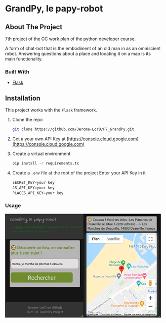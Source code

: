 # GrandPy, le papy-robot

## About The Project
7th project of the OC work plan of the python developer course.

A form of chat-bot that is the embodiment of an old man in as an omniscient robot. Answering questions about a place and locating it on a map is its main functionality.

### Built With
* [Flask](https://flask.palletsprojects.com/en/2.0.x/)

## Installation

This project works with the `Flask` framework.

1. Clone the repo
   ```sh
   git clone https://github.com/Jerome-LorD/P7_GrandPy.git
   ```
2. Get a your own API Key at [https://console.cloud.google.com](https://console.cloud.google.com)

3. Create a virtual environment
   ```sh
   pip install -r requirements.tx
   ```
4. Create a `.env` file at the root of the project
Enter your API Key in it
   ```py
   SECRET_KEY=your key
   JS_API_KEY=your key
   PLACES_API_KEY=your key
   ```

### Usage

![](app/static/img/grandpy.png) 